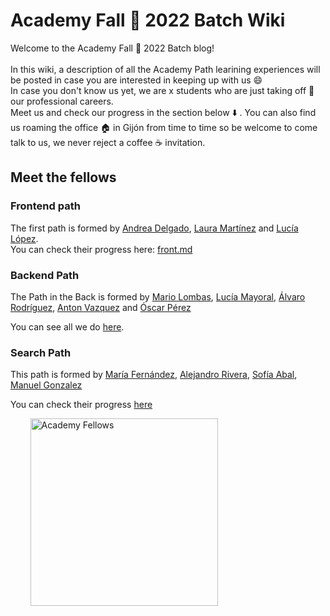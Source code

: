# Academy Fall :fallen_leaf: 2022 Batch Wiki

Welcome to the Academy Fall :fallen_leaf: 2022 Batch blog! <br><br>
In this wiki, a description of all the Academy Path learining experiences will be posted in case you are interested in keeping up with us 😄 <br>
In case you don't know us yet, we are x students who are just taking off 🚀 our professional careers.<br> Meet us and check our progress in the section below ⬇️ . You can also find us roaming the office 🏠 in Gijón from time to time so be welcome to come talk to us, we never reject a coffee ☕ invitation. <br>
## Meet the fellows


### Frontend path <br>
The first path is formed by [Andrea Delgado](https://github.com/andreadlgdo), [Laura Martínez](https://github.com/lauramargar) and [Lucía López](https://github.com/zhuzilu).<br>
You can check their progress here: [front.md](front.md)<br>

### Backend Path
The Path in the Back is formed by [Mario Lombas](https://github.com/mlombas), [Lucía Mayoral](https://github.com/luciamayo), [Álvaro Rodríguez](https://github.com/alvarorg14), [Anton Vazquez](https://github.com/AntonVazquez) and [Óscar Pérez](https://github.com/uo265488)

You can see all we do [here](back.md).

### Search Path
This path is formed by [María Fernández](https://github.com/mariaffnandez), [Alejandro Rivera](https://github.com/iskelazz), [Sofía Abal](https://github.com/Sofia-AF), [Manuel Gonzalez](https://github.com/gs-Manuel)

You can check their progress [here](search.md)

&nbsp;&nbsp;&nbsp;&nbsp;&nbsp;&nbsp;&nbsp; <img src="https://github.com/empathyco/academy-batches/Path/batch_202x/Assets/picture.png" alt="Academy Fellows" width="300"/>
<br><br> 
